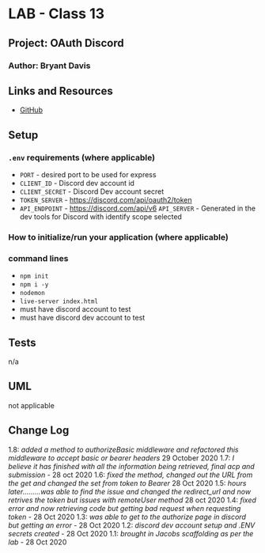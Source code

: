 # LAB - Class 13

## Project: OAuth Discord

### Author: Bryant Davis

## Links and Resources

- [GitHub](https://github.com/401-advanced-javascript-MichaelEclavea/OAuth)


## Setup

### `.env` requirements (where applicable)


- `PORT` - desired port to be used for express
- `CLIENT_ID` - Discord dev account id
- `CLIENT_SECRET` - Discord Dev account secret
- `TOKEN_SERVER` - https://discord.com/api/oauth2/token
- `API_ENDPOINT` - https://discord.com/api/v6
`API_SERVER` - Generated in the dev tools for Discord with identify scope selected


### How to initialize/run your application (where applicable)

### command lines
- `npm init`
- `npm i -y`
- `nodemon`
- `live-server index.html`
- must have discord account to test
- must have discord dev account to test

## Tests
n/a

## UML
not applicable


## Change Log
1.8: *added a method to authorizeBasic middleware and refactored this middleware to accept basic or bearer headers* 29 October 2020
1.7: *I believe it has finished with all the information being retrieved, final acp and submission* - 28 oct 2020
1.6: *fixed the method, changed out the URL from the get and changed the set from token to Bearer* 28 Oct 2020
1.5: *hours later.........was able to find the issue and changed the redirect_url and now retrives the token but issues with remoteUser method* 28 oct 2020
1.4: *fixed error and now retrieving code but getting bad request when requesting token* - 28 Oct 2020
1.3: *was able to get to the authorize page in discord but getting an error* - 28 Oct 2020
1.2: *discord dev account setup and .ENV secrets created* - 28 Oct 2020
1.1: *brought in Jacobs scaffolding as per the lab* - 28 Oct 2020
